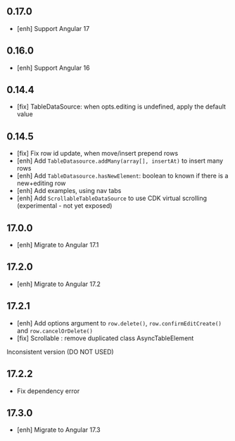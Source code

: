 ## 0.17.0
- [enh] Support Angular 17

## 0.16.0
- [enh] Support Angular 16

## 0.14.4
- [fix] TableDataSource: when opts.editing is undefined, apply the default value

## 0.14.5

- [fix] Fix row id update, when move/insert prepend rows
- [enh] Add `TableDatasource.addMany(array[], insertAt)` to insert many rows
- [enh] Add `TableDatasource.hasNewElement`: boolean to known if there is a new+editing row
- [enh] Add examples, using nav tabs
- [enh] Add `ScrollableTableDataSource` to use CDK virtual scrolling (experimental - not yet exposed)

## 17.0.0
- [enh] Migrate to Angular 17.1

## 17.2.0
- [enh] Migrate to Angular 17.2 

## 17.2.1
- [enh] Add options argument to `row.delete()`, `row.confirmEditCreate()` and `row.cancelOrDelete()`
- [fix] Scrollable : remove duplicated class AsyncTableElement

Inconsistent version (DO NOT USED)

## 17.2.2
- Fix dependency error 

## 17.3.0
- [enh] Migrate to Angular 17.3 
